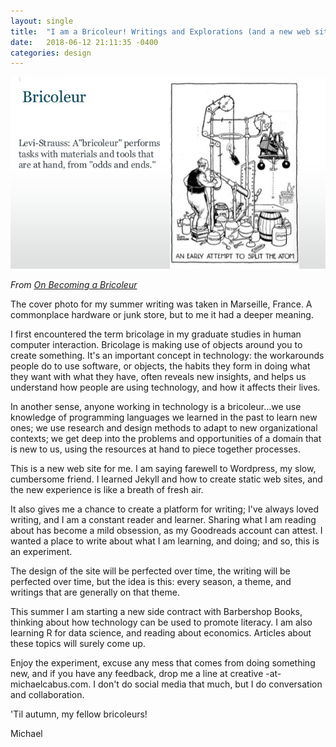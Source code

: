 ```yaml
---
layout: single
title:  "I am a Bricoleur! Writings and Explorations (and a new web site)"
date:   2018-06-12 21:11:35 -0400
categories: design
---
```


<img src="/assets/img/bricolage.png" />

*From <a href="https://www.slideshare.net/assocpm/wessex-event-17072015-on-becoming-a-bricoleur">On Becoming a Bricoleur</a>*

The cover photo for my summer writing was taken in Marseille, France.  A commonplace hardware or junk store, but to me it had a deeper meaning.

I first encountered the term bricolage in my graduate studies in human computer interaction.  Bricolage is making use of objects around you to create something.  It's an important concept in technology: the workarounds people do to use software, or objects, the habits they form in doing what they want with what they have, often reveals new insights, and helps us understand how people are using technology, and how it affects their lives.

In another sense, anyone working in technology is a bricoleur...we use knowledge of programming languages we learned in the past to learn new ones; we use research and design methods to adapt to new organizational contexts; we get deep into the problems and opportunities of a domain that is new to us, using the resources at hand to piece together processes.

This is a new web site for me. I am saying farewell to Wordpress, my slow, cumbersome friend.  I learned Jekyll and how to create static web sites, and the new experience is like a breath of fresh air.  

It also gives me a chance to create a platform for writing; I've always loved writing, and I am a constant reader and learner.  Sharing what I am reading about has become a mild obsession, as my Goodreads account can attest.  I wanted a place to write about what I am learning, and doing; and so, this is an experiment.

The design of the site will be perfected over time, the writing will be perfected over time, but the idea is this: every season, a theme, and writings that are generally on that theme.  

This summer I am starting a new side contract with Barbershop Books, thinking about how technology can be used to promote literacy.  I am also learning R for data science, and reading about economics.  Articles about these topics will surely come up.

Enjoy the experiment, excuse any mess that comes from doing something new, and if you have any feedback, drop me a line at creative -at- michaelcabus.com.  I don't do social media that much, but I do conversation and collaboration.

'Til autumn, my fellow bricoleurs!

Michael
